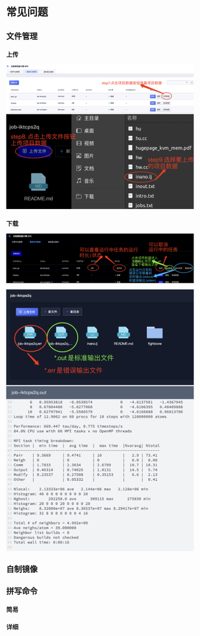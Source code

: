 # 常见问题
## 文件管理
### 上传
<img src="./files/upload1.png">

<img src="./files/upload2.png">

### 下载
<img src="./files/get1.png">

<span id="filestash2"></span>

<img src="./files/get2.png">

<img src="./files/get3.png">

<span id="howtorun_detail"></span>

## 自制镜像

## 拼写命令
### 简易

### 详细
